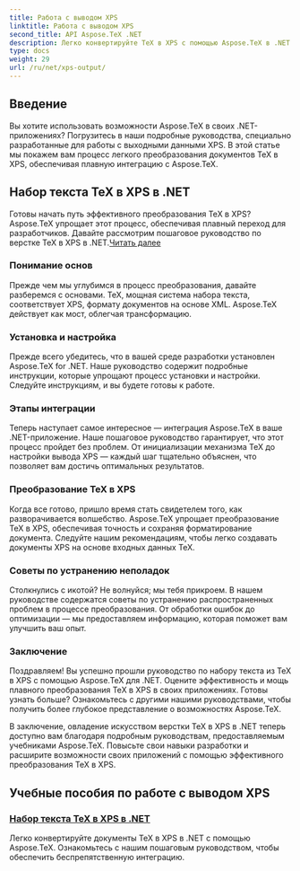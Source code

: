 ```yaml
---
title: Работа с выводом XPS
linktitle: Работа с выводом XPS
second_title: API Aspose.TeX .NET
description: Легко конвертируйте TeX в XPS с помощью Aspose.TeX в .NET. Наше руководство обеспечивает бесшовную интеграцию. Изучите руководство по верстке TeX в XPS, чтобы получить экспертную информацию.
type: docs
weight: 29
url: /ru/net/xps-output/
---
```

## Введение

Вы хотите использовать возможности Aspose.TeX в своих .NET-приложениях? Погрузитесь в наши подробные руководства, специально разработанные для работы с выходными данными XPS. В этой статье мы покажем вам процесс легкого преобразования документов TeX в XPS, обеспечивая плавную интеграцию с Aspose.TeX.

## Набор текста TeX в XPS в .NET
 Готовы начать путь эффективного преобразования TeX в XPS? Aspose.TeX упрощает этот процесс, обеспечивая плавный переход для разработчиков. Давайте рассмотрим пошаговое руководство по верстке TeX в XPS в .NET.[Читать далее](./typeset-tex-to-xps/)

### Понимание основ
Прежде чем мы углубимся в процесс преобразования, давайте разберемся с основами. TeX, мощная система набора текста, соответствует XPS, формату документов на основе XML. Aspose.TeX действует как мост, облегчая трансформацию.

### Установка и настройка
Прежде всего убедитесь, что в вашей среде разработки установлен Aspose.TeX for .NET. Наше руководство содержит подробные инструкции, которые упрощают процесс установки и настройки. Следуйте инструкциям, и вы будете готовы к работе.

### Этапы интеграции
Теперь наступает самое интересное — интеграция Aspose.TeX в ваше .NET-приложение. Наше пошаговое руководство гарантирует, что этот процесс пройдет без проблем. От инициализации механизма TeX до настройки вывода XPS — каждый шаг тщательно объяснен, что позволяет вам достичь оптимальных результатов.

### Преобразование TeX в XPS
Когда все готово, пришло время стать свидетелем того, как разворачивается волшебство. Aspose.TeX упрощает преобразование TeX в XPS, обеспечивая точность и сохраняя форматирование документа. Следуйте нашим рекомендациям, чтобы легко создавать документы XPS на основе входных данных TeX.

### Советы по устранению неполадок
Столкнулись с икотой? Не волнуйся; мы тебя прикроем. В нашем руководстве содержатся советы по устранению распространенных проблем в процессе преобразования. От обработки ошибок до оптимизации — мы предоставляем информацию, которая поможет вам улучшить ваш опыт.

### Заключение
Поздравляем! Вы успешно прошли руководство по набору текста из TeX в XPS с помощью Aspose.TeX для .NET. Оцените эффективность и мощь плавного преобразования TeX в XPS в своих приложениях. Готовы узнать больше? Ознакомьтесь с другими нашими руководствами, чтобы получить более глубокое представление о возможностях Aspose.TeX.

В заключение, овладение искусством верстки TeX в XPS в .NET теперь доступно вам благодаря подробным руководствам, предоставляемым учебниками Aspose.TeX. Повысьте свои навыки разработки и расширите возможности своих приложений с помощью эффективного преобразования TeX в XPS.
## Учебные пособия по работе с выводом XPS
### [Набор текста TeX в XPS в .NET](./typeset-tex-to-xps/)
Легко конвертируйте документы TeX в XPS в .NET с помощью Aspose.TeX. Ознакомьтесь с нашим пошаговым руководством, чтобы обеспечить беспрепятственную интеграцию.